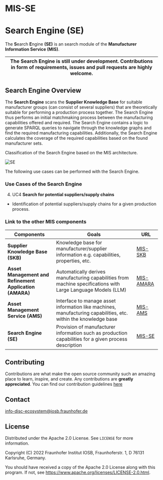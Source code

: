 # MIS-SE

# Search Engine (SE)

The **S**earch **E**ngine **(SE)** is an search module of the **Manufacturer Information Service (MIS)**.

| The Search Engine is still under development. Contributions in form of requirements, issues and pull requests are highly welcome. |
|-----------------------------|

## Search Engine Overview

The **Search Engine** scans the **Supplier Knowledge Base** for suitable manufacturer groups (can consist of several suppliers) that are theoretically suitable for performing a production process together.
The Search Engine thus performs an initial matchmaking process between the manufacturing capabilities offered and required. The Search Engine contains a logic to generate SPARQL queries to navigate through the knowledge graphs and find the required manufacturing capabilities. Additionally, the Search Engine calculates the coverage of the required capabilities based on the found manufacturer sets.

Classification of the Search Engine based on the MIS architecture.

![SE](/../main/docs/src/images/SE.PNG)

The following use cases can be performed with the Search Engine.

###  Use Cases of the Search Engine
4. UC4 **Search for potential suppliers/supply chains**
- Identification of potential suppliers/supply chains for a given production process.

### Link to the other MIS components

| Components    | Goals         | URL           |
| ------------- | ------------- | ------------- |
| **Supplier Knowledge Base (SKB)** | Knowledge base for manufacturer/supplier information e.g. capabilities, properties, etc. | [MIS-SKB](https://github.com/FraunhoferIOSB/MIS-SKB)  |
| **Asset Management and Refinement Application (AMARA)**  | Automatically derives manufacturing capabilities from machine specifications with Large Language Models (LLM)  | [MIS-AMARA](https://github.com/FraunhoferIOSB/MIS-AMARA) |
| **Asset Management Service (AMS)**  | Interface to manage asset information like machines, manufacturing capabilities, etc. within the knowledge base |[MIS-AMS](https://github.com/FraunhoferIOSB/MIS-AMS)  |
| **Search Engine (SE)**  | Provision of manufacturer information such as production capabilities for a given process description  | [MIS-SE](https://github.com/FraunhoferIOSB/MIS-SE)  |

## Contributing

Contributions are what make the open source community such an amazing place to learn, inspire, and create. Any contributions are **greatly appreciated**.
You can find our contribution guidelines [here](CONTRIBUTING.md)

## Contact

info-disc-ecosystem@iosb.fraunhofer.de

## License

Distributed under the Apache 2.0 License. See `LICENSE` for more information.

Copyright (C) 2022 Fraunhofer Institut IOSB, Fraunhoferstr. 1, D 76131 Karlsruhe, Germany.

You should have received a copy of the Apache 2.0 License along with this program. If not, see https://www.apache.org/licenses/LICENSE-2.0.html.
